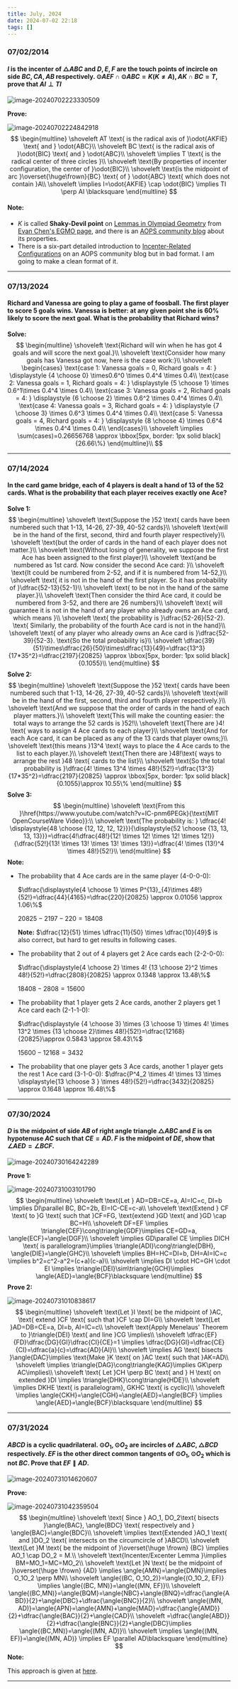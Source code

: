 ```yaml
---
title: July, 2024
date: 2024-07-02 22:18
tags: []
---
```


### 07/02/2014

#### $I$ is the incenter of $\triangle{ABC}$ and $D,E,F$ are the touch points of incircle on side $BC, CA, AB$ respectively. $\odot{AEF} \cap \odot{ABC}=K (K \ne A), AK \cap BC=T$, prove that $AI \perp TI$

![image-20240702223330509](/assets/images/2024/image-20240702223330509.png)

**Prove:**

![image-20240702224842918](/assets/images/2024/image-20240702224442783.png)
$$
\begin{multline}
\shoveleft AT \text{ is the radical axis of }\odot{AKFIE} \text{ and } \odot{ABC}\\
\shoveleft BC \text{ is the radical axis of }\odot{BIC} \text{ and } \odot{ABC}\\
\shoveleft \implies T \text{ is the radical center of three circles }\\
\shoveleft \text{By properties of incenter configuration, the center of }\odot{BIC}\\
\shoveleft \text{is the midpoint of arc }\overset{\huge\frown}{BC} \text{ of } \odot{ABC} \text{ which does not contain }A\\
\shoveleft \implies I=\odot{AKFIE} \cap \odot{BIC} \implies TI \perp AI \blacksquare
\end{multline}
$$

#### Note:

- $K$ is called **Shaky-Devil point** on [Lemmas in Olympiad Geometry](https://www.awesomemath.org/product/lemmas-in-olympiad-geometry/) from [Evan Chen's EGMO page](https://web.evanchen.cc/geombook.html), and there is an [AOPS community blog](https://artofproblemsolving.com/community/c946900h1911664_properties_of_the_sharkydevil_point) about its properties.
- There is a six-part detailed introduction to [Incenter-Related Configurations](https://artofproblemsolving.com/community/c776104h1953548) on an AOPS community blog but in bad format. I am going to make a clean format of it.

---

### 07/13/2024

#### Richard and Vanessa are going to play a game of foosball. The first player to score 5 goals wins. Vanessa is better: at any given point she is $60\%$ likely to score the next goal. What is the probability that Richard wins?

**Solve:**
$$
\begin{multline}
\shoveleft \text{Richard will win when he has got 4 goals and will score the next goal.}\\
\shoveleft \text{Consider how many goals has Vanessa got now, here is the case work:}\\
\shoveleft \begin{cases}
\text{case 1: Vanessa goals = 0, Richard goals = 4: } \displaystyle {4 \choose 0} \times0.6^0 \times 0.4^4 \times 0.4\\
\text{case 2: Vanessa goals = 1, Richard goals = 4: } \displaystyle {5 \choose 1} \times 0.6^1\times 0.4^4 \times 0.4\\
\text{case 3: Vanessa goals = 2, Richard goals = 4: } \displaystyle {6 \choose 2} \times 0.6^2 \times 0.4^4 \times 0.4\\
\text{case 4: Vanessa goals = 3, Richard goals = 4: } \displaystyle {7 \choose 3} \times 0.6^3 \times 0.4^4 \times 0.4\\
\text{case 5: Vanessa goals = 4, Richard goals = 4: } \displaystyle {8 \choose 4} \times 0.6^4 \times 0.4^4 \times 0.4\\
\end{cases}\\
\shoveleft \implies \sum(cases)=0.26656768 \approx \bbox[5px, border: 1px solid black]{26.66\%}
\end{multline}\\
$$

---

### 07/14/2024

#### In the card game bridge, each of 4 players is dealt a hand of 13 of the 52 cards. What is the probability that each player receives exactly one Ace?

**Solve 1:**
$$
\begin{multline}
\shoveleft \text{Suppose the }52 \text{ cards have been numbered such that 1-13, 14-26, 27-39, 40-52 cards}\\
\shoveleft \text{will be in the hand of the first, second, third and fourth player respectively}\\
\shoveleft \text{but the order of cards in the hand of each player does not matter.}\\
\shoveleft \text{Without losing of generality, we suppose the first Ace has been assigned to the first player}\\
\shoveleft \text{and be numbered as 1st card. Now consider the second Ace card: }\\
\shoveleft \text{It could be numbered from 2-52, and if it is numbered from 14-52,}\\
\shoveleft \text{ it is not in the hand of the first player. So it has probability of }\dfrac{52-13}{52-1}\\
\shoveleft \text{ to be not in the hand of the same player.}\\
\shoveleft \text{Then consider the third Ace card, it could be numbered from 3-52, and there are 26 numbers}\\
\shoveleft \text{ will guarantee it is not in the hand of any player who already owns an Ace card, which means }\\
\shoveleft \text{ the probability is }\dfrac{52-26}{52-2}. \text{ Similarly, the probability of the fourth Ace card is not in the hand}\\
\shoveleft \text{ of any player who already owns an Ace card is }\dfrac{52-39}{52-3}. \text{So the total probability is}\\
\shoveleft \dfrac{39}{51}\times\dfrac{26}{50}\times\dfrac{13}{49}=\dfrac{13^3}{17*35^2}=\dfrac{2197}{20825} \approx \bbox[5px, border: 1px solid black]{0.1055}\\
\end{multline}
$$
**Solve 2:**
$$
\begin{multline}
\shoveleft \text{Suppose the }52 \text{ cards have been numbered such that 1-13, 14-26, 27-39, 40-52 cards}\\
\shoveleft \text{will be in the hand of the first, second, third and fourth player respectively.}\\
\shoveleft \text{And we suppose that the order of cards in the hand of each player matters.}\\
\shoveleft \text{This will make the counting easier: the total ways to arrange the 52 cards is }52!\\
\shoveleft \text{There are }4! \text{ ways to assign 4 Ace cards to each player}\\
\shoveleft \text{And for each Ace card, it can be placed as any of the 13 cards that player owns;}\\
\shoveleft \text{this means }13^4 \text{ ways to place the 4 Ace cards to the list to each player.}\\
\shoveleft \text{Then there are }48!\text{ ways to arrange the rest }48 \text{ cards to the list}\\
\shoveleft \text{So the total probability is }\dfrac{4! \times 13^4 \times 48!}{52!}=\dfrac{13^3}{17*35^2}=\dfrac{2197}{20825} \approx \bbox[5px, border: 1px solid black]{0.1055}\approx 10.55\%
\end{multline}
$$
**Solve 3:**
$$
\begin{multline}
\shoveleft \text{From this }\href{https://www.youtube.com/watch?v=IC-pnm6PEGk}{\text{MIT OpenCourseWare Video}}:\\
\shoveleft \text{The probability is: } \dfrac{4! \displaystyle{48 \choose {12, 12, 12, 12}}}{\displaystyle{52 \choose {13, 13, 13, 13}}}=\dfrac{4!\dfrac{48!}{12! \times 12! \times 12! \times 12!}}{\dfrac{52!}{13! \times 13! \times 13! \times 13!}}=\dfrac{4! \times (13!)^4 \times 48!}{52!}\\
\end{multline}
$$
**Note:**

- The probability that 4 Ace cards are in the same player (4-0-0-0): 

  $\dfrac{\displaystyle{4 \choose 1} \times P^{13}_{4}\times 48!}{52!}=\dfrac{44}{4165}=\dfrac{220}{20825} \approx 0.01056 \approx 1.06\%$

  $20825-2197-220=18408$

  **Note:** $\dfrac{12}{51} \times \dfrac{11}{50} \times \dfrac{10}{49}$ is also correct, but hard to get results in following cases.

- The probability that 2 out of 4 players get 2 Ace cards each (2-2-0-0):
  
  $\dfrac{\displaystyle{4 \choose 2} \times 4! {13 \choose 2}^2 \times 48!}{52!}=\dfrac{2808}{20825} \approx 0.1348 \approx 13.48\%$
  
  $18408-2808=15600$
  
- The probability that 1 player gets 2 Ace cards, another 2 players get 1 Ace card each (2-1-1-0):

  $\dfrac{\displaystyle {4 \choose 3} \times {3 \choose 1} \times 4! \times 13^2 \times {13 \choose 2}\times 48!}{52!}=\dfrac{12168}{20825}\approx 0.5843 \approx 58.43\%$

  $15600-12168=3432$

- The probability that one player gets 3 Ace cards, another 1 player gets the rest 1 Ace card (3-1-0-0):
  $\dfrac{P^4_2 \times 4! \times 13 \times \displaystyle{13 \choose 3 } \times 48!}{52!}=\dfrac{3432}{20825} \approx 0.1648 \approx 16.48\%$

---

### 07/30/2024
#### $D$ is the midpoint of side $AB$ of right angle triangle $\triangle{ABC}$ and $E$ is on hypotenuse $AC$ such that $CE=AD$. $F$ is the midpoint of $DE$, show that $\angle{AED}=\angle{BCF}$.

![image-20240730164242289](H:\workspace\mwo\assets\images\2024\image-20240730164151432.png)

**Prove 1:**

![image-20240731003101790](H:\workspace\mwo\assets\images\2024\image-20240730163855257.png)
$$
\begin{multline}
\shoveleft \text{Let } AD=DB=CE=a, AI=IC=c, DI=b \implies DI\parallel BC, BC=2b, EI=IC-CE=c-a\\
\shoveleft \text{Extend } CF \text{ to }G \text{ such that }CF=FG, \text{extend }GD \text{ and }GD \cap BC=H\\
\shoveleft DF=EF \implies \triangle{CEF}\cong\triangle{GDF}\implies CE=GD=a, \angle{ECF}=\angle{DGF}\\
\shoveleft \implies GD\parallel CE \implies DICH \text{ is parallelogram}\implies \triangle{ADI}\cong\triangle{DBH}, \angle{DIE}=\angle{GHC}\\
\shoveleft \implies BH=HC=DI=b, DH=AI=IC=c \implies b^2=c^2-a^2=(c+a)(c-a)\\
\shoveleft \implies DI \cdot HC=GH \cdot EI \implies \triangle{DEI}\sim\triangle{GCH}\implies \angle{AED}=\angle{BCF}\blacksquare
\end{multline}
$$
**Prove 2:**

![image-20240731010838617](H:\workspace\mwo\assets\images\2024\image-20240731010838617.png)
$$
\begin{multline}
\shoveleft \text{Let }I \text{ be the midpoint of }AC, \text{ extend }CF \text{ such that }CF \cap DI=G\\
\shoveleft \text{Let }AD=DB=CE=a, DI=b, AI=IC=c\\
\shoveleft \text{Apply Menelaus' Theorem to }\triangle{DEI} \text{ and line }CG \implies\\
\shoveleft \dfrac{EF}{FD}\dfrac{DG}{GI}\dfrac{CI}{CE}=1 \implies \dfrac{DG}{GI}=\dfrac{CE}{CI}=\dfrac{a}{c}=\dfrac{AD}{AI}\\
\shoveleft \implies AG \text{ bisects }\angle{DAC}\implies \text{Make }K \text{ on }AC \text{ such that }AK=AD\\
\shoveleft \implies \triangle{DAG}\cong\triangle{KAG}\implies GK\perp AC\implies\\
\shoveleft  \text{ Let }CH \perp BC \text{ and }  H \text{ on extended }DI \implies \triangle{DHK}\cong\triangle{HDE}\\
\shoveleft \implies DKHE \text{ is parallelogram}, GKHC \text{ is cyclic}\\
\shoveleft \implies \angle{CKH}=\angle{CGH}=\angle{AED}=\angle{BCF} \implies \angle{AED}=\angle{BCF}\blacksquare
\end{multline}
$$

---

### 07/31/2024

#### $ABCD$ is a cyclic quadrilateral. $\odot{O_1}, \odot{O_2}$ are incircles of $\triangle{ABC}, \triangle{BCD}$ respectively. $EF$ is the other direct common tangents of $\odot{O_1}, \odot{O_2}$ which is not $BC$. Prove that $EF \parallel AD$.

![image-20240731014620607](H:\workspace\mwo\assets\images\2024\image-20240731014620607.png)

**Prove:**

![image-20240731042359504](H:\workspace\mwo\assets\images\2024\image-20240731040108221.png)
$$
\begin{multline}
\shoveleft \text{ Since } AO_1, DO_2\text{ bisects }\angle{BAC}, \angle{BDC} \text{ respectively  and } \angle{BAC}=\angle{BDC}\\
\shoveleft \implies \text{Extended }AO_1 \text{ and }DO_2 \text{ intersects on the circumcircle  of }ABCD\\
\shoveleft \text{Let }M \text{ be the midpoint of }\overset{\huge \frown} {BC} \implies AO_1 \cap DO_2 = M.\\
\shoveleft  \text{Incenter/Excenter Lemma }\implies BM=MO_1=MC=MO_2\\
\shoveleft \text{Let }N \text{ be the midpoint of }\overset{\huge \frown} {AD} \implies \angle{AMN}=\angle{DMN}\implies O_1O_2 \perp MN\\
\shoveleft \angle{(BC, O_1O_2)}=\angle{(O_1O_2, EF)} \implies \angle{(BC, MN)}=\angle{(MN, EF)}\\
\shoveleft \angle{(BC,MN)}=\angle{BQM}=\angle{NBC}+\angle{BNQ}=\dfrac{\angle{ABD}}{2}+\angle{DBC}+\dfrac{\angle{BNC}}{2}\\
\shoveleft \angle{(MN, AD)}=\angle{APN}=\angle{AMN}+\angle{MAD}=\dfrac{\angle{AMD}}{2}+\dfrac{\angle{BAC}}{2}+\angle{CAD}\\
\shoveleft =\dfrac{\angle{ABD}}{2}+\dfrac{\angle{BNC}}{2}+\angle{DBC}\implies \angle{(BC,MN)}=\angle{(MN, AD)}\\
\shoveleft \implies \angle{(MN, EF)}=\angle{(MN, AD)} \implies EF \parallel AD\blacksquare
\end{multline}
$$
**Note:**

This approach is given at [here](https://turgor.ru/lktg/2023/5/5-1-geom-sol-eng.pdf).

---

